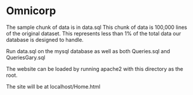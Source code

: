 # Omnicorp

The sample chunk of data is in data.sql
This chunk of data is 100,000 lines of the original dataset. This represents less than 1% of the total data our database is designed to handle.

Run data.sql on the mysql database as well as both Queries.sql and QueriesGary.sql

The website can be loaded by running apache2 with this directory as the root.

The site will be at localhost/Home.html
